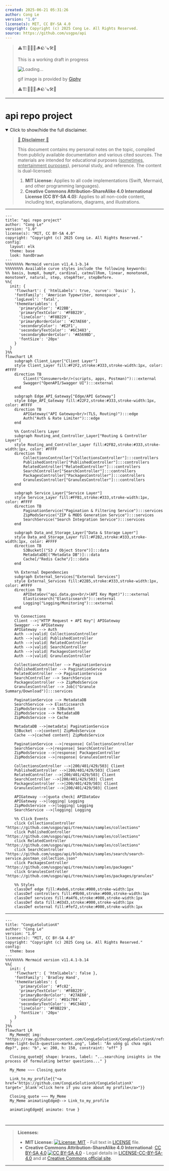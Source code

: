 ```yaml
---
created: 2025-06-21 05:31:26
author: Cong Le
version: "1.0"
license(s): MIT, CC BY-SA 4.0
copyright: Copyright (c) 2025 Cong Le. All Rights Reserved.
source: https://github.com/usgpo/api
---
```



> ⚠️🏗️🚧🦺🧱🪵🪨🪚🛠️👷
> 
> This is a working draft in progress
> 
> ![Loading...](https://media3.giphy.com/media/v1.Y2lkPTc5MGI3NjExenA4d2FnMjc3bW8xdTBueGd2ZzU5Nm1qdnZuMHNleTJwNm8ybzYxayZlcD12MV9pbnRlcm5hbF9naWZfYnlfaWQmY3Q9Zw/l4FGJzg4LOdhyJmIE/giphy.gif)
>
> gif image is provided by [Giphy](https://giphy.com)
> 
> ⚠️🏗️🚧🦺🧱🪵🪨🪚🛠️👷


----




# api repo project
<details open>
<summary>Click to show/hide the full disclaimer.</summary>
   
> <ins>📢 **Disclaimer** 🚨</ins>
>
> This document contains my personal notes on the topic,
> compiled from publicly available documentation and various cited sources.
> The materials are intended for educational purposes (<ins>sometimes, entertainment purposes</ins>), personal study, and reference.
> The content is dual-licensed:
> 1. **MIT License:** Applies to all code implementations (Swift, Mermaid, and other programming languages).
> 2. **Creative Commons Attribution-ShareAlike 4.0 International License (CC BY-SA 4.0):** Applies to all non-code content, including text, explanations, diagrams, and illustrations.

</details>


-----

```mermaid
---
title: "api repo project"
author: "Cong Le"
version: "1.0"
license(s): "MIT, CC BY-SA 4.0"
copyright: "Copyright (c) 2025 Cong Le. All Rights Reserved."
config:
  layout: elk
  theme: base
  look: handDrawn
---
%%%%%%%% Mermaid version v11.4.1-b.14
%%%%%%%% Available curve styles include the following keywords:
%% basis, bumpX, bumpY, cardinal, catmullRom, linear, monotoneX, monotoneY, natural, step, stepAfter, stepBefore.
%%{
  init: {
    'flowchart': { 'htmlLabels': true, 'curve': 'basis' },
    'fontFamily': 'American Typewriter, monospace',
    'logLevel': 'fatal',
    'themeVariables': {
      'primaryColor': '#22BB',
      'primaryTextColor': '#F8B229',
      'lineColor': '#F8B229',
      'primaryBorderColor': '#27AE60',
      'secondaryColor': '#E2F1',
      'secondaryTextColor': '#6C3483',
      'secondaryBorderColor': '#A569BD',
      'fontSize': '20px'
    }
  }
}%%
flowchart LR
    subgraph Client_Layer["Client Layer"]
    style Client_Layer fill:#F2F2,stroke:#333,stroke-width:1px, color: #FFFF
    direction TB
        Client("Consumers<br/>(scripts, apps, Postman)"):::external
        Swagger("OpenAPI/Swagger UI"):::external
    end

    subgraph Edge_API_Gateway["Edge/API Gateway"]
    style Edge_API_Gateway fill:#22F2,stroke:#333,stroke-width:1px, color: #FFFF
    direction TB
        APIGateway("API Gateway<br/>(TLS, Routing)"):::edge
        Auth("Auth & Rate Limiter"):::edge
    end

    %% Controllers Layer
    subgraph Routing_and_Controller_Layer["Routing & Controller Layer"]
    style Routing_and_Controller_Layer fill:#2FB2,stroke:#333,stroke-width:1px, color: #FFFF
    direction TB
        CollectionsController["CollectionsController"]:::controllers
        PublishedController["PublishedController"]:::controllers
        RelatedController["RelatedController"]:::controllers
        SearchController["SearchController"]:::controllers
        PackagesController["PackagesController"]:::controllers
        GranulesController["GranulesController"]:::controllers
    end

    subgraph Service_Layer["Service Layer"]
    style Service_Layer fill:#FFB1,stroke:#333,stroke-width:1px, color: #FFFF
    direction TB
        PaginationService("Pagination & Filtering Service"):::services
        ZipModsService("ZIP & MODS Generation Service"):::services
        SearchService("Search Integration Service"):::services
    end

    subgraph Data_and_Storage_Layer["Data & Storage Layer"]
    style Data_and_Storage_Layer fill:#F2B2,stroke:#333,stroke-width:1px, color: #FFFF
    direction TB
        S3Bucket[("S3 / Object Store")]:::data
        MetadataDB[("Metadata DB")]:::data
        Cache[/"Redis Cache"/]:::data
    end

    %% External Dependencies
    subgraph External_Services["External Services"]
    style External_Services fill:#22B5,stroke:#333,stroke-width:1px, color: #FFFF
    direction TB
        APIDataGov("api.data.gov<br/>(API Key Mgmt)"):::external
        Elasticsearch("Elasticsearch"):::external
        Logging("Logging/Monitoring"):::external
    end

    %% Connections
    Client -->|"HTTP Request + API Key"| APIGateway
    Swagger --> APIGateway
    APIGateway --> Auth
    Auth -->|valid| CollectionsController
    Auth -->|valid| PublishedController
    Auth -->|valid| RelatedController
    Auth -->|valid| SearchController
    Auth -->|valid| PackagesController
    Auth -->|valid| GranulesController

    CollectionsController --> PaginationService
    PublishedController --> PaginationService
    RelatedController --> PaginationService
    SearchController --> SearchService
    PackagesController --> ZipModsService
    GranulesController --> Job[("Granule Summary/Download")]:::services

    PaginationService --> MetadataDB
    SearchService --> Elasticsearch
    ZipModsService --> S3Bucket
    ZipModsService --> MetadataDB
    ZipModsService --> Cache

    MetadataDB -->|metadata| PaginationService
    S3Bucket -->|content| ZipModsService
    Cache -->|cached content| ZipModsService

    PaginationService -->|response| CollectionsController
    SearchService -->|response| SearchController
    ZipModsService -->|response| PackagesController
    ZipModsService -->|response| GranulesController

    CollectionsController -->|200/401/429/503| Client
    PublishedController -->|200/401/429/503| Client
    RelatedController -->|200/401/429/503| Client
    SearchController -->|200/401/429/503| Client
    PackagesController -->|200/401/429/503| Client
    GranulesController -->|200/401/429/503| Client

    APIGateway -->|quota check| APIDataGov
    APIGateway -->|logging| Logging
    ZipModsService -->|logging| Logging
    SearchService -->|logging| Logging

    %% Click Events
    click CollectionsController "https://github.com/usgpo/api/tree/main/samples/collections"
    click PublishedController "https://github.com/usgpo/api/tree/main/samples/collections"
    click RelatedController "https://github.com/usgpo/api/tree/main/samples/collections"
    click SearchController "https://github.com/usgpo/api/blob/main/samples/search/search-service.postman_collection.json"
    click PackagesController "https://github.com/usgpo/api/tree/main/samples/packages"
    click GranulesController "https://github.com/usgpo/api/tree/main/samples/packages/granules"

    %% Styles
    classDef edge fill:#ade6,stroke:#000,stroke-width:1px
    classDef controllers fill:#9b98,stroke:#000,stroke-width:1px
    classDef services fill:#a4f6,stroke:#000,stroke-width:1px
    classDef data fill:#d3d3,stroke:#000,stroke-width:1px
    classDef external fill:#fef2,stroke:#000,stroke-width:1px

```

-----

<!-- 
```mermaid
%% Current Mermaid version
info
```  -->


```mermaid
---
title: "CongLeSolutionX"
author: "Cong Le"
version: "1.0"
license(s): "MIT, CC BY-SA 4.0"
copyright: "Copyright (c) 2025 Cong Le. All Rights Reserved."
config:
  theme: base
---
%%%%%%%% Mermaid version v11.4.1-b.14
%%{
  init: {
    'flowchart': { 'htmlLabels': false },
    'fontFamily': 'Bradley Hand',
    'themeVariables': {
      'primaryColor': '#fc82',
      'primaryTextColor': '#F8B229',
      'primaryBorderColor': '#27AE60',
      'secondaryColor': '#81c784',
      'secondaryTextColor': '#6C3483',
      'lineColor': '#F8B229',
      'fontSize': '20px'
    }
  }
}%%
flowchart LR
  My_Meme@{ img: "https://raw.githubusercontent.com/CongLeSolutionX/CongLeSolutionX/refs/heads/main/assets/images/My-meme-light-bulb-question-marks.png", label: "Ăn uống gì chưa ngừi đẹp?", pos: "b", w: 200, h: 150, constraint: "off" }

  Closing_quote@{ shape: braces, label: "...searching insights in the process of formulating better questions..." }
    
  My_Meme ~~~ Closing_quote
    
  Link_to_my_profile{{"<a href='https://github.com/CongLeSolutionX/CongLeSolutionX' target='_blank'>Click here if you care about my profile</a>"}}

  Closing_quote ~~~ My_Meme
  My_Meme animatingEdge@--> Link_to_my_profile
  
  animatingEdge@{ animate: true }



```

---
>**Licenses:**
>
>- **MIT License:**  [![License: MIT](https://img.shields.io/badge/License-MIT-yellow.svg)](LICENSE) - Full text in [LICENSE](LICENSE) file.
>- **Creative Commons Attribution-ShareAlike 4.0 International**: [CC BY-SA 4.0](https://creativecommons.org/licenses/by-sa/4.0/) [![CC BY-SA 4.0](https://licensebuttons.net/l/by-sa/4.0/88x31.png)](https://creativecommons.org/licenses/by-sa/4.0/) - Legal details in [LICENSE-CC-BY-SA-4.0](THE_PAST/LICENSE-CC-BY-SA-4.0) and at [Creative Commons official site](https://creativecommons.org/licenses/by-sa/4.0/).
>
---
